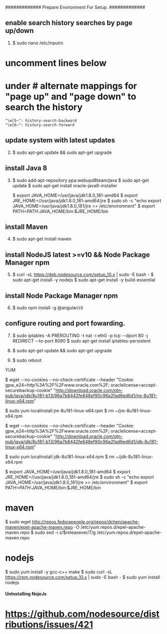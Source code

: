 #############    Prepare Environment For Setup.    #############

## enable search history searches by page up/down
1.  $ sudo nano /etc/inputrc
# uncomment lines below
# under	# alternate mappings for "page up" and "page down" to search the history
 	"\e[5~": history-search-backward
 	"\e[6~": history-search-forward

## update system with latest updates
2.  $ sudo apt-get update && sudo apt-get upgrade

## install Java 8
3.  $ sudo add-apt-repository ppa:webupd8team/java
    $ sudo apt-get update
    $ sudo apt-get install oracle-java8-installer

    $ export JAVA_HOME=/usr/java/jdk1.8.0_181-amd64
    $ export JRE_HOME=//usr/java/jdk1.8.0_181-amd64/jre
    $ sudo sh -c "echo export JAVA_HOME=/usr/java/jdk1.8.0_161/jre >> /etc/environment"
    $ export PATH=$PATH:$JAVA_HOME/bin:$JRE_HOME/bin

## install Maven
4.  $ sudo apt-get install maven

## install NodeJS latest >=v10 && Node Package Manager npm
5.  $ curl -sL https://deb.nodesource.com/setup_10.x | sudo -E bash -
    $ sudo apt-get install -y nodejs
    $ sudo apt-get install -y build-essential

## install Node Package Manager npm
6.  $ sudo npm install -g @angular/cli

## configure routing and port fowarding.
7.  $ sudo iptables -A PREROUTING -t nat -i eth0 -p tcp --dport 80 -j REDIRECT --to-port 8080
    $ sudo apt-get install iptables-persistent

8.  $ sudo apt-get update && sudo apt-get upgrade
9.  $ sudo reboot


YUM

$ wget --no-cookies --no-check-certificate --header "Cookie: gpw_e24=http%3A%2F%2Fwww.oracle.com%2F; oraclelicense=accept-securebackup-cookie" "http://download.oracle.com/otn-pub/java/jdk/8u181-b13/96a7b8442fe848ef90c96a2fad6ed6d1/jre-8u181-linux-x64.rpm"

$ sudo yum localinstall jre-8u181-linux-x64.rpm
$ rm ~/jre-8u181-linux-x64.rpm


$ wget --no-cookies --no-check-certificate --header "Cookie: gpw_e24=http%3A%2F%2Fwww.oracle.com%2F; oraclelicense=accept-securebackup-cookie" "http://download.oracle.com/otn-pub/java/jdk/8u181-b13/96a7b8442fe848ef90c96a2fad6ed6d1/jdk-8u181-linux-x64.rpm"

$ sudo yum localinstall jdk-8u181-linux-x64.rpm
$ rm ~/jdk-8u181-linux-x64.rpm

$ export JAVA_HOME=/usr/java/jdk1.8.0_181-amd64
$ export JRE_HOME=//usr/java/jdk1.8.0_181-amd64/jre
$ sudo sh -c "echo export JAVA_HOME=/usr/java/jdk1.8.0_161/jre >> /etc/environment"
$ export PATH=$PATH:$JAVA_HOME/bin:$JRE_HOME/bin

# maven
$ sudo wget http://repos.fedorapeople.org/repos/dchen/apache-maven/epel-apache-maven.repo -O /etc/yum.repos.d/epel-apache-maven.repo
$ sudo sed -i s/\$releasever/7/g /etc/yum.repos.d/epel-apache-maven.repo

# nodejs
$ sudo yum install -y gcc-c++ make
$ sudo curl -sL https://rpm.nodesource.com/setup_10.x | sudo -E bash -
$ sudo yum install nodejs



#### UnInstalling NojeJs  #######
# https://github.com/nodesource/distributions/issues/421 #







